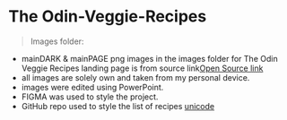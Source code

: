 # The Odin-Veggie-Recipes

>Images folder:
- mainDARK & mainPAGE png images in the images folder for The Odin Veggie Recipes landing page  is from source link[Open Source link](https://cdn.pixabay.com/photo/2017/11/27/14/24/pumpkin-2981429_960_720.jpg)
- all images are solely own and taken from my personal device.
- images were edited using PowerPoint.
- FIGMA was used to style the project.
- GitHub repo used to style the list of recipes [unicode](https://gist.github.com/ngs/2782436)